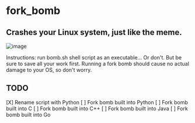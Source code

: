 # fork_bomb 
## Crashes your Linux system, just like the meme.
![image](https://github.com/user-attachments/assets/dd22fee7-4477-46ff-9479-6b80f9b4efc0)

Instructions: 
run bomb.sh shell script as an executable... 
Or don't. But be sure to save all your work first. Running a fork bomb should cause no actual damage to your OS, so don't worry. 
 

## TODO
[X] Rename script with Python 
[ ] Fork bomb built into Python 
[ ] Fork bomb built into C 
[ ] Fork bomb built into C++ 
[ ] Fork bomb built into Java 
[ ] Fork bomb built into Go 

